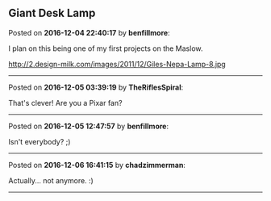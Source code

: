 ## Giant Desk Lamp
Posted on **2016-12-04 22:40:17** by **benfillmore**:

I plan on this being one of my first projects on the Maslow.

http://2.design-milk.com/images/2011/12/Giles-Nepa-Lamp-8.jpg

---

Posted on **2016-12-05 03:39:19** by **TheRiflesSpiral**:

That's clever! Are you a Pixar fan?

---

Posted on **2016-12-05 12:47:57** by **benfillmore**:

Isn't everybody? ;)

---

Posted on **2016-12-06 16:41:15** by **chadzimmerman**:

Actually... not anymore. :)

---

